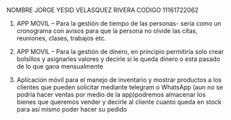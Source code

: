 
NOMBRE	JORGE YESID VELASQUEZ RIVERA
CODIGO	11161722062





1)	APP MOVIL – Para la gestión de tiempo de las personas- seria como un cronograma con avisos para que la persona no olvide las citas,
reuniones, clases, trabajos etc.


2)	APP MOVIL – Para la gestión de dinero, en principio permitiría solo crear bolsillos y asignarles valores y decirle si le queda dinero
o esta pasado de lo que gana mensualmente 


3)	Aplicación móvil para el manejo de inventario y mostrar productos a los clientes que pueden solicitar mediante telegram o WhatsApp 
(aun no se podría hacer ventas por medio de la app)podremos almacenar los bienes que queremos vender y decirle al cliente
cuanto queda en stock para así mismo poder hacer su pedido 
